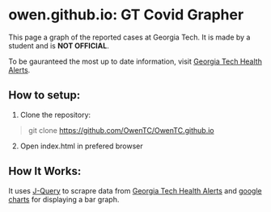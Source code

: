 # owen.github.io: GT Covid Grapher

This page a graph of the reported cases at Georgia Tech. 
It is made by a student and is **NOT OFFICIAL**.

To be gauranteed the most up to date information, visit 
[Georgia Tech Health Alerts](https://health.gatech.edu/coronavirus/health-alerts).

## How to setup:
1. Clone the repository:
> git clone https://github.com/OwenTC/OwenTC.github.io

2. Open index.html in prefered browser

## How It Works:
It uses [J-Query](https://jquery.com/) to scrapre data from [Georgia Tech Health Alerts](https://health.gatech.edu/coronavirus/health-alerts)
and [google charts](https://developers.google.com/chart/) for displaying a bar graph.
